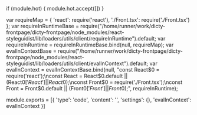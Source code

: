 
if (module.hot) {
	module.hot.accept([])
}

var requireMap = {
    'react': require('react'),
    './Front.tsx': require('./Front.tsx')
};
var requireInRuntimeBase = require("/home/runner/work/dicty-frontpage/dicty-frontpage/node_modules/react-styleguidist/lib/loaders/utils/client/requireInRuntime").default;
var requireInRuntime = requireInRuntimeBase.bind(null, requireMap);
var evalInContextBase = require("/home/runner/work/dicty-frontpage/dicty-frontpage/node_modules/react-styleguidist/lib/loaders/utils/client/evalInContext").default;
var evalInContext = evalInContextBase.bind(null, "const React$0 = require('react');\nconst React = React$0.default || (React$0['React'] || React$0);\nconst Front$0 = require('./Front.tsx');\nconst Front = Front$0.default || (Front$0['Front'] || Front$0);", requireInRuntime);

module.exports = [{
        'type': 'code',
        'content': '<Front />',
        'settings': {},
        'evalInContext': evalInContext
    }]
	
